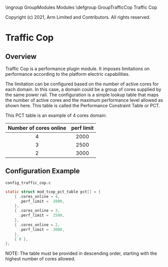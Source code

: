 \ingroup GroupModules Modules
\defgroup GroupTrafficCop Traffic Cop

Copyright (c) 2021, Arm Limited and Contributors. All rights reserved.

# Traffic Cop

## Overview
Traffic Cop is a performance plugin module. It imposes limitations on
performance according to the platform electric capabilities.

The limitation can be configured based on the number of active cores for each
domain. In this case, a domain could be a group of cores supplied by the same
power rail. The configuration is a simple lookup table that maps the number of
active cores and the maximum performance level allowed as shown here. This table
is called the Performance Constraint Table or PCT.

This PCT table is an example of 4 cores domain:

| Number of cores online |   perf limit   |
|          :---:         |      :---:     |
|            4           |      2000      |
|            3           |      2500      |
|            2           |      3000      |


## Configuration Example

```config_traffic_cop.c```

```C
static struct mod_tcop_pct_table pct[] = {
    { .cores_online = 4,
      .perf_limit =  2000,
    },
    { .cores_online = 3,
      .perf_limit =  2500,
    },
    { .cores_online = 2,
      .perf_limit =  3000,
    },
    { 0 },
};
```

NOTE: The table must be provided in descending order, starting with the highest
number of cores allowed.
